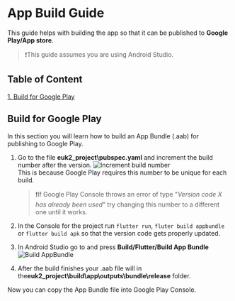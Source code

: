 # App Build Guide

This guide helps with building  the app so that it can be published to **Google Play/App store**.

> ❗This guide assumes you are using Android Studio.

## Table of Content

[1. Build for Google Play](#build-for-google-play)


## Build for Google Play

In this section you will learn how to build an App Bundle (.aab) for publishing to Google Play.

1. Go to the file **euk2_project\pubspec.yaml** and increment the build number after the version.
![Increment build number](img/09_increment_build_number.jpg)
\
This is because Google Play requires this number to be unique for each build.

    >❗If Google Play Console throws an error of type "*Version code X has already been used*" try changing this number to a different one until it works.

2. In the Console for the project run `flutter run`, `fluter build appbundle` or `flutter build apk` so that the version code gets properly updated.

3. In Android Studio go to and press **Build/Flutter/Build App Bundle**
![Build AppBundle](img/10_build_appbundle.jpg)

4. After the build finishes your .aab file will in the**euk2_project\build\app\outputs\bundle\release** folder.

Now you can copy the App Bundle file into Google Play Console.
